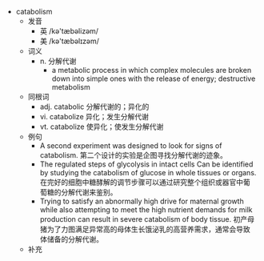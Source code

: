 - catabolism
  - 发音
    - 英 /kə'tæbəlizəm/
    - 美 /kə'tæbəlɪzəm/
  - 词义
    - n. 分解代谢
      - a metabolic process in which complex molecules are broken down into simple ones with the release of energy; destructive metabolism 
  - 同根词
    - adj. catabolic 分解代谢的；异化的
    - vi. catabolize 异化；发生分解代谢
    - vt. catabolize 使异化；使发生分解代谢
  - 例句
    - A second experiment was designed to look for signs of catabolism. 第二个设计的实验是企图寻找分解代谢的迹象。
    - The regulated steps of glycolysis in intact cells Can be identified by studying the catabolism of glucose in whole tissues or organs. 在完好的细胞中糖酵解的调节步骤可以通过研究整个组织或器官中葡萄糖的分解代谢来鉴别。
    - Trying to satisfy an abnormally high drive for maternal growth while also attempting to meet the high nutrient demands for milk production can result in severe catabolism of body tissue. 初产母猪为了力图满足异常高的母体生长饿泌乳的高营养需求，通常会导致体储备的分解代谢。
  - 补充